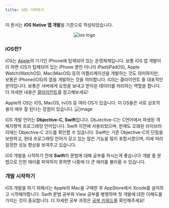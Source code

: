 ```yaml
---
title: iOS 시작하기
---
```


이 문서는 **iOS Native 앱 개발**을 기준으로 작성되었습니다.

<p align="center">
  <img src="https://github.com/dsmhs/dsm-freshman-guide/assets/102791216/690341ad-302b-4364-92d7-7a341ea37f7f" alt="ios logo"/>
</p>

### iOS란?

iOS는 [Apple](https://www.apple.com/)의 기기인 iPhone에 탑제되어 있는 운영체제입니다. 보통 iOS 앱 개발이라 하면 iOS가 탑제되어 있는 iPhone 뿐만 아니라 iPad(iPadOS), Apple Watch(WatchOS), Mac(MacOS) 등의 어플리케이션을 개발하는 것도 의미하지만, 보통은 iPhone(iOS)의 앱을 개발하는 것을 의미합니다. iOS는 클라이언트 중 대표적인 분야입니다. 보통은 서버에게 요청을 보내고 받아온 데이터를 처리하는 역할을 합니다. 더 자세한 내용은 [클라이언트](/dsm-freshman-guide/start/03-client-and-server#클라이언트)를 참고해보세요!

Apple의 OS는 iOS, MacOS, tvOS 등 여러 OS가 있습니다. 이 OS들은 서로 상호작용이 매우 잘 된다는 장점이 있습니다.
![image](https://github.com/user-attachments/assets/4bda756c-33e0-48e2-a6dc-1a20d4e8d840)

iOS 개발 언어는 **Objective-C, Swift**입니다. ObJective-C는 C언어에서 파생된 객체지향적 프로그래밍 언어입니다. Swift 이전에 사용되었으며, 현재도 오래된 라이브러리에는 Objective-C 코드를 확인할 수 있습니다. Swift는 기존 Objective-C의 단점을 보완하고, 현대 프로그래밍 언어가 갖고 있는 많은 기능을 많이 포함시켰으며, 이에 따라 일정한 성능 향상을 보여주고 있습니다.

iOS 개발을 시작하기 전에 **Swift**의 문법에 대해 공부를 하시는게 좋습니다! 개발 중 문법으로 인한 에러를 파악하지 못하면 나중에 더 큰 에러를 불러올 수 있습니다.

### 개발 시작하기
iOS 개발을 하기 위해서는 Apple의 Mac을 구매한 후 AppStore에서 Xcode를 설치하고 시작해야합니다. Swift 문법 공부와 View 공부를 병행하며 첫 개발에 대한 이해도를 가지는 것이 중요합니다. 더 자세한 공부 과정은 [공부 키워드](/dsm-freshman-guide/ios/01-keyword)를 확인해주세요!
